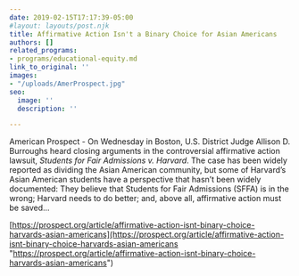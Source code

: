 ```yaml
---
date: 2019-02-15T17:17:39-05:00
#layout: layouts/post.njk
title: Affirmative Action Isn't a Binary Choice for Asian Americans
authors: []
related_programs:
- programs/educational-equity.md
link_to_original: ''
images:
- "/uploads/AmerProspect.jpg"
seo:
  image: ''
  description: ''

---
```

American Prospect - On Wednesday in Boston, U.S. District Judge Allison D. Burroughs heard closing arguments in the controversial affirmative action lawsuit, _Students for Fair Admissions v. Harvard_. The case has been widely reported as dividing the Asian American community, but some of Harvard’s Asian American students have a perspective that hasn’t been widely documented: They believe that Students for Fair Admissions (SFFA) is in the wrong; Harvard needs to do better; and, above all, affirmative action must be saved...

[https://prospect.org/article/affirmative-action-isnt-binary-choice-harvards-asian-americans](https://prospect.org/article/affirmative-action-isnt-binary-choice-harvards-asian-americans "https://prospect.org/article/affirmative-action-isnt-binary-choice-harvards-asian-americans")